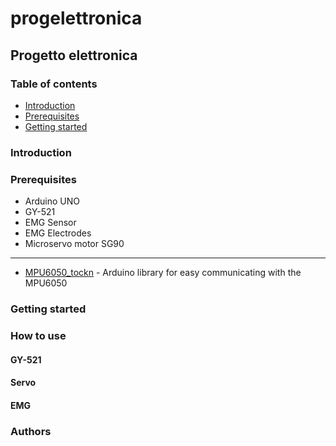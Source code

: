 # progelettronica
## Progetto elettronica
### Table of contents
* [Introduction](#introduction)
* [Prerequisites](#prerequisites)
* [Getting started](#getting_started)

### Introduction 

### Prerequisites

* Arduino UNO
* GY-521
* EMG Sensor 
* EMG Electrodes
* Microservo motor SG90

_________________

* [MPU6050_tockn](https://github.com/Tockn/MPU6050_tockn) - Arduino library for easy communicating with the MPU6050




### Getting started

### How to use
#### GY-521 

#### Servo 

#### EMG 

### Authors 
